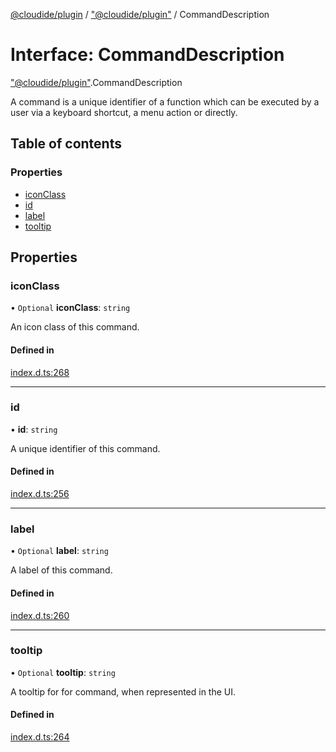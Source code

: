 [@cloudide/plugin](../README.md) / ["@cloudide/plugin"](../modules/_cloudide_plugin_.md) / CommandDescription

# Interface: CommandDescription

["@cloudide/plugin"](../modules/_cloudide_plugin_.md).CommandDescription

A command is a unique identifier of a function
which can be executed by a user via a keyboard shortcut,
a menu action or directly.

## Table of contents

### Properties

- [iconClass](cloudide_plugin_.CommandDescription.md#iconclass)
- [id](cloudide_plugin_.CommandDescription.md#id)
- [label](cloudide_plugin_.CommandDescription.md#label)
- [tooltip](cloudide_plugin_.CommandDescription.md#tooltip)

## Properties

### iconClass

• `Optional` **iconClass**: `string`

An icon class of this command.

#### Defined in

[index.d.ts:268](https://github.com/shuyaqian/cloudide-plugin-api/blob/26b31b9/index.d.ts#L268)

___

### id

• **id**: `string`

A unique identifier of this command.

#### Defined in

[index.d.ts:256](https://github.com/shuyaqian/cloudide-plugin-api/blob/26b31b9/index.d.ts#L256)

___

### label

• `Optional` **label**: `string`

A label of this command.

#### Defined in

[index.d.ts:260](https://github.com/shuyaqian/cloudide-plugin-api/blob/26b31b9/index.d.ts#L260)

___

### tooltip

• `Optional` **tooltip**: `string`

A tooltip for for command, when represented in the UI.

#### Defined in

[index.d.ts:264](https://github.com/shuyaqian/cloudide-plugin-api/blob/26b31b9/index.d.ts#L264)
